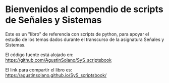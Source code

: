 Bienvenidos al compendio de scripts de Señales y Sistemas
============================

Este es un "libro" de referencia con scripts de python, para apoyar el estudio de los temas dados durante el transcurso de la asignatura Señales y Sistemas.

El código fuente está alojado en: https://github.com/AgustinSolano/SyS_scriptsbook

El link para compartir el libro es: https://agustinsolano.github.io/SyS_scriptsbook/
